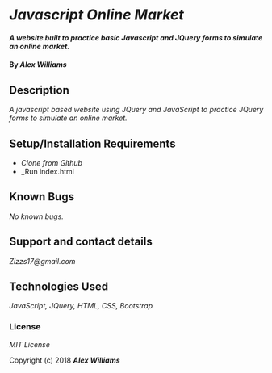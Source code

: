 # _Javascript Online Market_

#### _A website built to practice basic Javascript and JQuery forms to simulate an online market._

#### By _**Alex Williams**_

## Description

_A javascript based website using JQuery and JavaScript to practice JQuery forms to simulate an online market._

## Setup/Installation Requirements

* _Clone from Github_
* _Run index.html

## Known Bugs

_No known bugs._

## Support and contact details

_Zizzs17@gmail.com_

## Technologies Used

_JavaScript, JQuery, HTML, CSS, Bootstrap_

### License

*MIT License*

Copyright (c) 2018 **_Alex Williams_**
